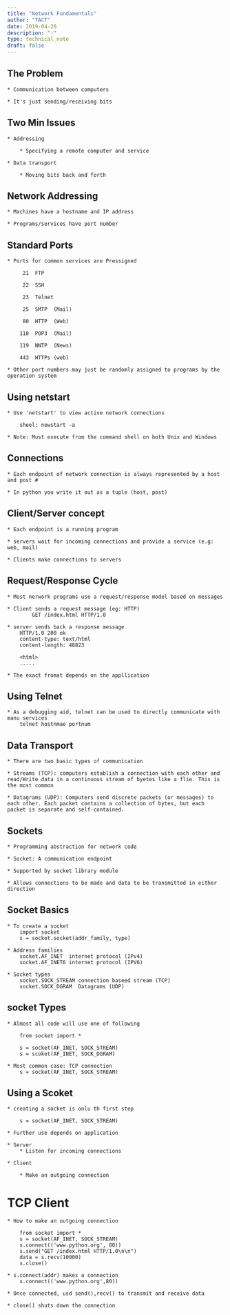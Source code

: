 ```yaml
---
title: "Network Fundamentals"
author: "TACT"
date: 2019-04-20
description: "-"
type: technical_note
draft: false
---
```

## The Problem

    * Communication between computers
    
    * It's just sending/receiving bits

## Two Min Issues

    * Addressing
    
        * Specifying a remote computer and service
        
    * Data transport
    
        * Moving bits back and forth

## Network Addressing

    * Machines have a hostname and IP address
    
    * Programs/services have port number

## Standard Ports

    * Ports for common services are Pressigned
    
         21  FTP
         
         22  SSH
         
         23  Telnet
         
         25  SMTP  (Mail)
         
         80  HTTP  (Web)
         
        110  POP3  (Mail)
        
        119  NNTP  (News)
        
        443  HTTPs (web)
        
    * Other port numbers may just be randomly assigned to programs by the operation system

## Using netstart

    * Use 'netstart' to view active network connections
    
        sheel: newstart -a
        
    * Note: Must execute from the command shell on both Unix and Windows

## Connections

    * Each endpoint of network connection is always represented by a host and post #
    
    * In python you write it out as a tuple (host, post)

## Client/Server concept
    * Each endpoint is a running program
    
    * servers wait for incoming connections and provide a service (e.g: web, mail)
    
    * Clients make connections to servers

## Request/Response Cycle
    * Most nerwork programs use a request/response model based on messages
    
    * Client sends a request message (eg: HTTP)
            GET /index.html HTTP/1.0
        
    * server sends back a response message
        HTTP/1.0 200 ok
        content-type: text/html
        content-length: 48823
        
        <html>
        .....
        
    * The exact fromat depends on the appllication

## Using Telnet
    * As a debugging aid, telnet can be used to directly communicate with manu services
        telnet hostnmae portnum
   

## Data Transport
    * There are two basic types of communication
    
    * Streams (TCP): computers establish a connection with each other and read/Write data in a continuous stream of byetes like a flie. This is the most common
    
    * Datagrams (UDP): Computers send discrete packets (or messages) to each other. Each packet contains a collection of bytes, but each packet is separate and self-contained.

## Sockets
    * Programming abstraction for network code
    
    * Socket: A communication endpoint
    
    * Supported by socket library module
    
    * Allows connections to be made and data to be transmitted in either direction

## Socket Basics
    * To create a socket
        import socket
        s = socket.socket(addr_family, type)
        
    * Address families
        socket.AF_INET  internet protocol (IPv4)
        socket.AF_INET6 internet protocol (IPV6)
        
    * Socket types
        socket.SOCK_STREAM connection baseed stream (TCP)
        socket.SOCK_DGRAM  Datagrams (UDP)
    

## socket Types
    * Almost all code will use one of following
    
        from socket import *
        
        s = socket(AF_INET, SOCK_STREAM)
        s = scoket(AF_INET, SOCK_DGRAM)
    
    * Most common case: TCP connection
        s = socket(AF_INET, SOCK_STREAM)
        

## Using a Scoket
    * creating a socket is onlu th first step
    
        s = socket(AF_INET, SOCK_STREAM)
        
    * Further use depends on application
    
    * Server
        * Listen for incoming connections
    
    * Client
        
        * Make an outgoing connection
    

# TCP Client
    * How to make an outgoing connection
        
        from socket import *
        s = socket(AF_INET, SOCK_STREAM)
        s.connect(('www.python.org', 80))
        s.send("GET /index.html HTTP/1.0\n\n")
        data = s.recv(10000)
        s.close()
        
    * s.connect(addr) makes a connection
        s.connect(('www.python.org',80))
       
    * Once connected, usd send(),recv() to transmit and receive data
    
    * close() shuts down the connection


```python

```
